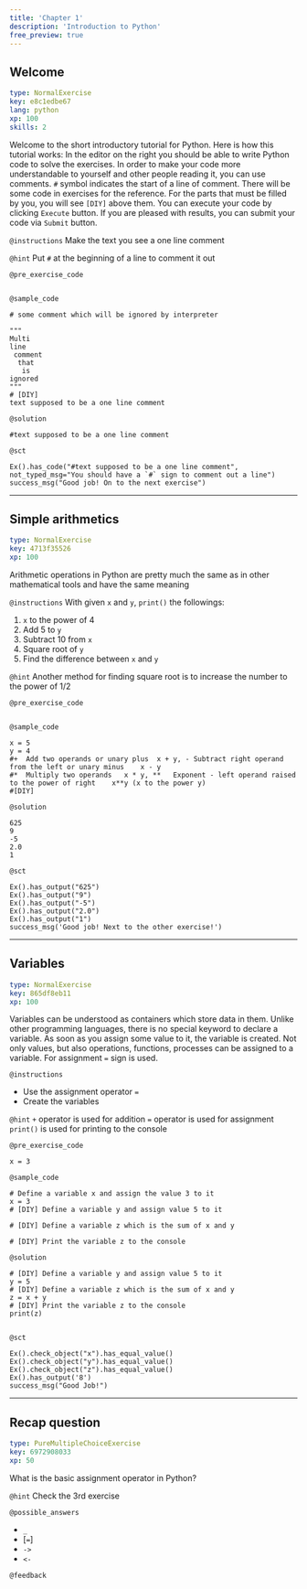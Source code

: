 ```yaml
---
title: 'Chapter 1'
description: 'Introduction to Python'
free_preview: true
---
```


## Welcome

```yaml
type: NormalExercise
key: e8c1edbe67
lang: python
xp: 100
skills: 2
```

Welcome to the short introductory tutorial for Python. Here is how this tutorial works: 
In the editor on the right you should be able to write Python code to solve the exercises.
In order to make your code more understandable to yourself and other people reading it, you can use comments. `#` symbol indicates the start of a line of comment.
There will be some code in exercises for the reference. For the parts that must be filled by you, you will see `[DIY]` above them.
You can execute your code by clicking `Execute` button. If you are pleased with results, you can submit your code via `Submit` button.

`@instructions`
Make the text you see a one line comment

`@hint`
Put `#` at the beginning of a line to comment it out

`@pre_exercise_code`
```{python}

```

`@sample_code`
```{python}
# some comment which will be ignored by interpreter

"""
Multi
line
 comment
  that
   is
ignored
"""
# [DIY]
text supposed to be a one line comment
```

`@solution`
```{python}
#text supposed to be a one line comment
```

`@sct`
```{python}
Ex().has_code("#text supposed to be a one line comment", not_typed_msg="You should have a `#` sign to comment out a line")
success_msg("Good job! On to the next exercise")
```

---

## Simple arithmetics

```yaml
type: NormalExercise
key: 4713f35526
xp: 100
```

Arithmetic operations in Python are pretty much the same as in other mathematical tools and have the same meaning

`@instructions`
With given `x` and `y`, `print()` the followings:
1. `x` to the power of 4
2. Add 5 to `y`
3. Subtract 10 from `x`
4. Square root of `y`
5. Find the difference between `x` and `y`

`@hint`
Another method for finding square root is to increase the number to the power of 1/2

`@pre_exercise_code`
```{python}

```

`@sample_code`
```{python}
x = 5
y = 4
#+	Add two operands or unary plus	x + y, - Subtract right operand from the left or unary minus	x - y
#*	Multiply two operands	x * y, **	Exponent - left operand raised to the power of right	x**y (x to the power y)
#[DIY]
```

`@solution`
```{python}
625
9
-5
2.0
1
```

`@sct`
```{python}
Ex().has_output("625")
Ex().has_output("9")
Ex().has_output("-5")
Ex().has_output("2.0")
Ex().has_output("1")
success_msg('Good job! Next to the other exercise!')
```

---

## Variables

```yaml
type: NormalExercise
key: 865df8eb11
xp: 100
```

Variables can be understood as containers which store data in them.
Unlike other programming languages, there is no special keyword to declare a variable.
As soon as you assign some value to it, the variable is created.
Not only values, but also operations, functions, processes can be assigned to a variable.
For assignment `=` sign is used.

`@instructions`
- Use the assignment operator `=`
- Create the variables

`@hint`
`+` operator is used for addition
`=` operator is used for assignment
`print()` is used for printing to the console

`@pre_exercise_code`
```{python}
x = 3

```

`@sample_code`
```{python}
# Define a variable x and assign the value 3 to it
x = 3
# [DIY] Define a variable y and assign value 5 to it

# [DIY] Define a variable z which is the sum of x and y

# [DIY] Print the variable z to the console
```

`@solution`
```{python}
# [DIY] Define a variable y and assign value 5 to it
y = 5
# [DIY] Define a variable z which is the sum of x and y
z = x + y
# [DIY] Print the variable z to the console
print(z)


```

`@sct`
```{python}
Ex().check_object("x").has_equal_value()
Ex().check_object("y").has_equal_value()
Ex().check_object("z").has_equal_value()
Ex().has_output('8')
success_msg("Good Job!")
```

---

## Recap question

```yaml
type: PureMultipleChoiceExercise
key: 6972908033
xp: 50
```

What is the basic assignment operator in Python?


`@hint`
Check the 3rd exercise

`@possible_answers`
- `_`
- [`=`]
- `->`
- `<-`

`@feedback`
